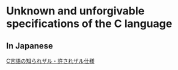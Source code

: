 # Unknown and unforgivable specifications of the C language

## In Japanese
[C言語の知られザル・許されザル仕様](https://qiita.com/y-tetsu/items/d839baff7b9f7f54704a)
